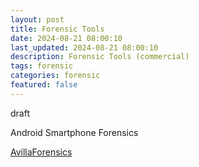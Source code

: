 ```yaml
---
layout: post
title: Forensic Tools 
date: 2024-08-21 08:00:10
last_updated: 2024-08-21 08:00:10
description: Forensic Tools (commercial)
tags: forensic
categories: forensic
featured: false
---
```


draft

Android Smartphone Forensics

[AvillaForensics]:https://github.com/AvillaDaniel/AvillaForensics "https://github.com/AvillaDaniel/AvillaForensics"
[AvillaForensics]

